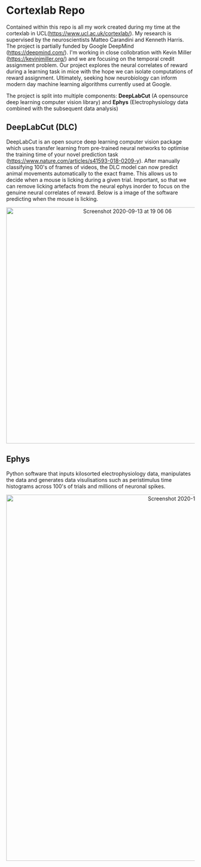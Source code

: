 # Cortexlab Repo

Contained within this repo is all my work created during my time at the cortexlab in UCL(https://www.ucl.ac.uk/cortexlab/). My research is supervised by the neuroscientists Matteo Carandini and Kenneth Harris. The project is partially funded by Google DeepMind (https://deepmind.com/). I'm working in close collobration with Kevin Miller (https://kevinjmiller.org/) and we are focusing on the temporal credit assignment problem. Our project explores the neural correlates of reward during a learning task in mice with the hope we can isolate computations of reward assignment. Ultimately, seeking how neurobiology can inform modern day machine learning algorithms currently used at Google.

The project is split into multiple components: __DeepLabCut__ (A opensource deep learning computer vision library) and __Ephys__ (Electrophysiology data combined with the subsequent data analysis)

## DeepLabCut (DLC)
DeepLabCut is an open source deep learning computer vision package which uses transfer learning from pre-trained neural networks to optimise the training time of your novel prediction task (https://www.nature.com/articles/s41593-018-0209-y). After manually classifying 100's of frames of videos, the DLC model can now predict animal movements automatically to the exact frame. This allows us to decide when a mouse is licking during a given trial. Important, so that we can remove licking artefacts from the neural ephys inorder to focus on the genuine neural correlates of reward. Below is a image of the software predicting when the mouse is licking.

<p align="center">
  <img width="632" alt="Screenshot 2020-09-13 at 19 06 06" src="https://user-images.githubusercontent.com/22481774/93025251-42d06380-f5f4-11ea-9c74-55b89145c3c3.png">
</p>

## Ephys
Python software that inputs kilosorted electrophysiology data, manipulates the data and generates data visulisations such as peristimulus time histograms across 100's of trials and millions of neuronal spikes.

<p align="center">
  <img width="980" alt="Screenshot 2020-10-09 at 06 35 35" src="https://user-images.githubusercontent.com/22481774/95548619-61f8c000-09fd-11eb-8582-cffa798ecd25.png">
</p>


